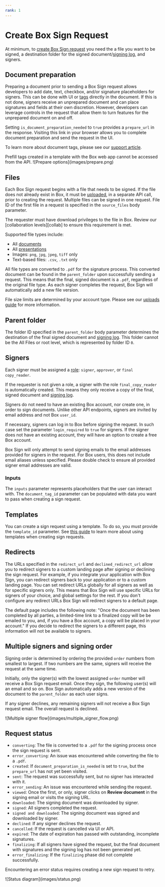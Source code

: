 ```yaml
---
rank: 1
---
```


# Create Box Sign Request

At minimum, to [create Box Sign request][create] you need
the a file you want to be signed, a destination folder for the signed
document/[signing log][log], and signers. 

<Samples id='post_sign_requests' />

## Document preparation

Preparing a document prior to sending a Box Sign request allows developers to
add date, text, checkbox, and/or signature placeholders for signers. This can be
done with UI or [tags][tags] directly in the document. If this is not done,
signers receive an unprepared document and can place signatures and fields at
their own discretion. However, developers can leverage controls in the request
that allow them to turn features for the unprepared document on and off. 

Setting `is_document_preparation_needed` to `true` provides a `prepare_url` in
the response. Visiting this link in your browser allows you to complete document
preparation and send the request in the UI. 

To learn more about document tags, please see our [support article][tags].

<Message type='warning'>
Prefill tags created in a template with the Box web app cannot be accessed from
the API.
</Message>

<ImageFrame border center shadow>
  ![Prepare options](images/prepare.png)
</ImageFrame>

## Files

Each Box Sign request begins with a file that needs to be signed. If the file
does not already exist in Box, it must be [uploaded][upload], in a separate
API call, prior to creating the request. Multiple files can be signed in one
request. File ID of the first file in a request is specified in the
`source_files` body parameter.

<Message type='warning'>
The requester must have download privileges to the file in Box. Review
our [collaboration levels][collab] to ensure this requirement is met.
</Message>

Supported file types include:

- All [documents][documents]
- All [presentations][presentations]
- Images: `png`, `jpg`, `jpeg`, `tiff` only
- Text-based files: `.csv`, `.txt` only

All file types are converted to `.pdf` for the signature process. This converted
document can be found in the `parent_folder` upon successfully sending a
request. This means that the final, signed document is a `.pdf`, regardless of
the original file type. As each signer completes the request, Box Sign will
automatically add a new file version.

File size limits are determined by your account type. Please see our
[uploads guide][uploads] for more information. 

## Parent folder

The folder ID specified in the `parent_folder` body parameter determines the
destination of the final signed document and [signing log][log]. This folder
cannot be the All Files or root level, which is represented by folder ID `0`. 

## Signers

Each signer must be assigned a [role][role]:  `signer`, `approver`, or `final copy_reader`.

If the requester is not given a role, a signer with the role `final_copy_reader`
is automatically created. This means they only receive a copy of the final,
signed document and [signing log][log].

Signers do not need to have an existing Box account, nor create one, in order to
sign documents. Unlike other API endpoints, signers are invited by email address
and not Box `user_id`. 

If necessary, signers can log in to Box before signing the request. In such
case set the parameter `login_required` to `true` for signers. If the signer
does not have an existing account, they will have an option to create a free
Box account.

<Message type='warning'> 
Box Sign will only attempt to send signing emails to the email addresses
provided for signers in the request. For Box users, this does not include email
aliases unless specified. Please double check to ensure all provided signer
email addresses are valid.
</Message>

### Inputs

The `inputs` parameter represents placeholders that the user can interact with. 
The `document_tag_id` parameter can be populated with data you want to
pass when creating a sign request.

## Templates

You can create a sign request using a template.
To do so, you must provide the `template_id` parameter.
See [this guide][templates] to learn more about using templates
when creating sign requests. 

## Redirects

The URLs specified in the `redirect_url` and `declined_redirect_url`
allow you to redirect signers to a custom landing page
after signing or declining the sign request.
For example, if you integrate your application with Box Sign,
you can redirect signers back to your application
or to a custom landing page.
You can set redirect URLs globally for all signers
as well as for specific signers only.
This means that Box Sign will use specific URLs
for signers of your choice, and global
settings for the rest.
If you don't configure any redirect URLs
Box Sign will redirect signers to a default page.

<Message type='warning'> 
The default page includes the following note:
"Once the document has been completed by all parties,
a limited-time link to a finalized copy will be be emailed to you,
and, if you have a Box account, a copy will be placed in your account."
If you decide to redirect the signers to a different page, this information
will not be available to signers.
</Message>

## Multiple signers and signing order

Signing order is determined by ordering the provided `order` numbers from
smallest to largest. If two numbers are the same, signers will receive the
request at the same time.

Initially, only the signer(s) with the lowest assigned `order` number will
receive a Box Sign request email. Once they sign, the following user(s) will
an email and so on. Box Sign automatically adds a new version of the
document to the `parent_folder` as each user signs.  

If any signer declines, any remaining signers will not receive a Box Sign
request email. The overall request is declined.

<ImageFrame border center shadow>
  ![Multiple signer flow](images/multiple_signer_flow.png)
</ImageFrame>

## Request status

- `converting`: The file is converted to a `.pdf` for the signing process once
  the sign request is sent.
- `error_converting`: An issue was encountered while converting the file to a
  `.pdf`.
- `created`: If `document_preparation_is_needed` is set to `true`, but the
  `prepare_url` has not yet been visited.
- `sent`: The request was successfully sent, but no signer has interacted with
 it.
- `error_sending`: An issue was encountered while sending the request.
- `viewed`: Once the first, or only, signer clicks on **Review document** in
  the signing email or visits the signing URL.
- `downloaded`: The signing document was downloaded by signer.
- `signed`: All signers completed the request.
- `signed and downloaded`: The signing document was signed and downloaded by
 signer.
- `declined`: If any signer declines the request.
- `cancelled`: If the request is cancelled via UI or API.
- `expired`: The date of expiration has passed with outstanding, incomplete
  signatures.
- `finalizing`: If all signers have signed the request,
   but the final document with signatures and the signing
   log has not been generated yet.
- `error_finalizing`: If the `finalizing` phase did not complete successfully.

Encountering an error status requires creating a new sign request to retry.

<ImageFrame border center shadow>
  ![Status diagram](images/status.png)
</ImageFrame>

[upload]: e://post-files-content/
[documents]: g://representations/supported-file-types/#documents
[presentations]: g://representations/supported-file-types/#presentations
[uploads]: g://uploads/direct
[create]: e://post-sign-requests
<!-- i18n-enable localize-links -->
[tags]: https://support.box.com/hc/en-us/articles/4404085855251-Creating-templates-using-tags
[log]: https://support.box.com/hc/en-us/articles/4404095202579-Viewing-the-signing-log
[role]: https://support.box.com/hc/en-us/articles/4404105660947-Roles-for-signers
[collab]: https://support.box.com/hc/en-us/articles/360044196413-Understanding-Collaborator-Permission-Levels
<!-- i18n-disable localize-links -->
[embed]: g://embed/box-embed
[embedguide]: g://embed/box-embed#programmatically
[signrequest]: e://post-sign-requests
[externalid]: e://post-sign-requests#param-signers-embed_url_external_user_id
[cloudgame]: g://embed/box-embed#cloud-game
[templates]: g://box-sign/sign-templates
